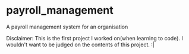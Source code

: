 # payroll_management
A payroll management system for an organisation

Disclaimer: This is the first project I worked on(when learning to code). I wouldn't want to be judged on the contents of this project. :|
